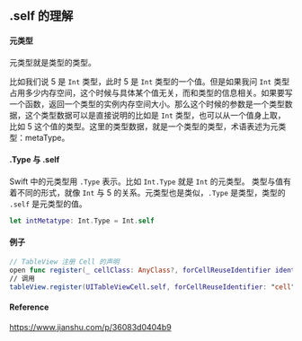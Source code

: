 ## .self 的理解

#### 元类型

元类型就是类型的类型。

比如我们说 5 是 `Int` 类型，此时 5 是 `Int` 类型的一个值。但是如果我问 `Int` 类型占用多少内存空间，这个时候与具体某个值无关，而和类型的信息相关。如果要写一个函数，返回一个类型的实例内存空间大小。那么这个时候的参数是一个类型数据，这个类型数据可以是直接说明的比如是 `Int` 类型，也可以从一个值身上取，比如 5 这个值的类型。这里的类型数据，就是一个类型的类型，术语表述为元类型：metaType。



#### .Type 与 .self

Swift 中的元类型用 `.Type` 表示。比如 `Int.Type` 就是 `Int` 的元类型。
类型与值有着不同的形式，就像 `Int` 与 5 的关系。元类型也是类似，`.Type` 是类型，类型的 `.self` 是元类型的值。

```swift
let intMetatype: Int.Type = Int.self
```



#### 例子

```swift
// TableView 注册 Cell 的声明
open func register(_ cellClass: AnyClass?, forCellReuseIdentifier identifier: String)
// 调用
tableView.register(UITableViewCell.self, forCellReuseIdentifier: "cell")
```



#### Reference

https://www.jianshu.com/p/36083d0404b9